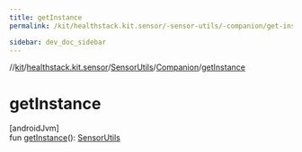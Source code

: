 ```yaml
---
title: getInstance
permalink: /kit/healthstack.kit.sensor/-sensor-utils/-companion/get-instance.html

sidebar: dev_doc_sidebar
---
```

//[kit](../../../../index.html)/[healthstack.kit.sensor](../../index.html)/[SensorUtils](../index.html)/[Companion](index.html)/[getInstance](get-instance.html)



# getInstance



[androidJvm]\
fun [getInstance](get-instance.html)(): [SensorUtils](../index.html)




